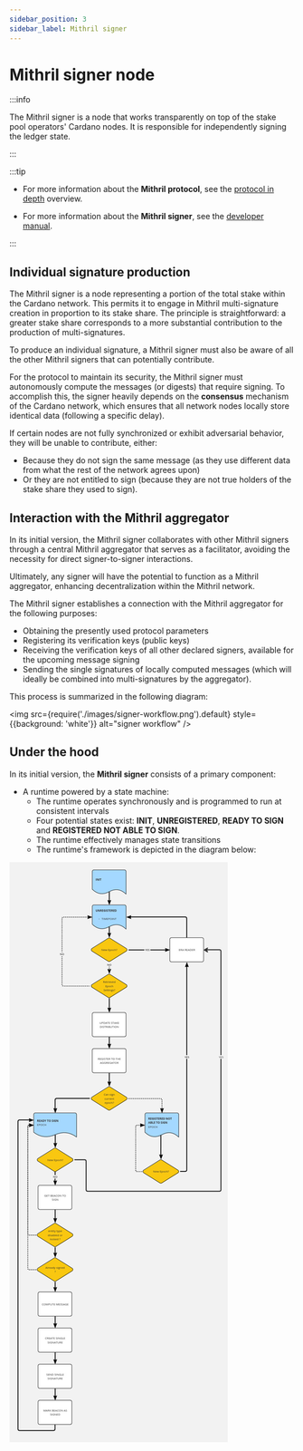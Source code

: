 ```yaml
---
sidebar_position: 3
sidebar_label: Mithril signer
---
```


# Mithril signer node

:::info

The Mithril signer is a node that works transparently on top of the stake pool operators' Cardano nodes. It is responsible for independently signing the ledger state.

:::

:::tip

- For more information about the **Mithril protocol**, see the [protocol in depth](../mithril-protocol/protocol.md) overview.

- For more information about the **Mithril signer**, see the [developer manual](../../manual/developer-docs/nodes/mithril-signer.md).

:::

## Individual signature production

The Mithril signer is a node representing a portion of the total stake within the Cardano network. This permits it to engage in Mithril multi-signature creation in proportion to its stake share. The principle is straightforward: a greater stake share corresponds to a more substantial contribution to the production of multi-signatures.

To produce an individual signature, a Mithril signer must also be aware of all the other Mithril signers that can potentially contribute.

For the protocol to maintain its security, the Mithril signer must autonomously compute the messages (or digests) that require signing. To accomplish this, the signer heavily depends on the **consensus** mechanism of the Cardano network, which ensures that all network nodes locally store identical data (following a specific delay).

If certain nodes are not fully synchronized or exhibit adversarial behavior, they will be unable to contribute, either:

- Because they do not sign the same message (as they use different data from what the rest of the network agrees upon)
- Or they are not entitled to sign (because they are not true holders of the stake share they used to sign).

## Interaction with the Mithril aggregator

In its initial version, the Mithril signer collaborates with other Mithril signers through a central Mithril aggregator that serves as a facilitator, avoiding the necessity for direct signer-to-signer interactions.

Ultimately, any signer will have the potential to function as a Mithril aggregator, enhancing decentralization within the Mithril network.

The Mithril signer establishes a connection with the Mithril aggregator for the following purposes:

- Obtaining the presently used protocol parameters
- Registering its verification keys (public keys)
- Receiving the verification keys of all other declared signers, available for the upcoming message signing
- Sending the single signatures of locally computed messages (which will ideally be combined into multi-signatures by the aggregator).

This process is summarized in the following diagram:

<img src={require('./images/signer-workflow.png').default} style={{background: 'white'}} alt="signer workflow" />

## Under the hood

In its initial version, the **Mithril signer** consists of a primary component:

- A runtime powered by a state machine:
  - The runtime operates synchronously and is programmed to run at consistent intervals
  - Four potential states exist: **INIT**, **UNREGISTERED**, **READY TO SIGN** and **REGISTERED NOT ABLE TO SIGN**.
  - The runtime effectively manages state transitions
  - The runtime's framework is depicted in the diagram below:

![Signer Runtime](images/signer-runtime.jpg)
